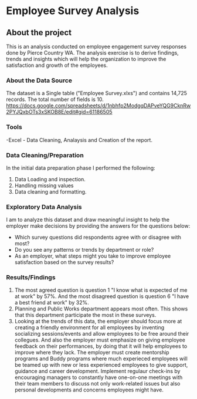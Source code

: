 # Employee Survey Analysis
## About the project
This is an analysis conducted on  employee engagement survey responses done by Pierce Country WA.
The analysis exercise is to derive findings, trends and insights which will help the organization to improve the satisfaction and growth of the employees.
### About the Data Source
The dataset is a Single table ("Employee Survey.xlxs") and contains 14,725 records. The total number of fields is 10.
https://docs.google.com/spreadsheets/d/1nbhfp2ModgqDAPveYQG9CknRw2PYJQxbOTs3xSKOB8E/edit#gid=61186505
### Tools
-Excel - Data Cleaning, Analaysis and Creation of the report.

### Data Cleaning/Preparation

In the initial data preparation phase I performed the following:
1. Data Loading and inspection.
2. Handling missing values
3. Data cleaning and formatting.

### Exploratory Data Analysis

I am to analyze this dataset and draw meaningful insight to help the employer make decisions by providing the answers for the questions below: 
- Which survey questions did respondents agree with or disagree with most? 
- Do you see any patterns or trends by department or role? 
- As an employer, what steps might you take to improve employee satisfaction based on the survey results?

### Results/Findings

1. The most agreed question is question 1 "I know what is expected of me at work" by 57%.
   And the most disagreed question is question 6 "I have a best friend at work" by 32%.
2.  Planning and Public Works department appears most often. This shows that this department participate the most in these surveys.
3.  Looking at the trends of this data, the employer should focus more at creating a friendly environment for all employees by
    inventing socializing sessions/events and allow employees to be free around their collegues. 
    And also the employer must emphasize on giving employee feedback on their performances, by doing that it will help employees to improve where they lack. 
    The employer must create mentorship programs and Buddy programs where much experieced employees will be teamed up with
    new or less experienced employees to give support, guidance and career development. 
    Implement regulaur check-ins by encouraging managers to constantly have one-on-one meetings with their team members to discuss
    not only work-related issues but also personal developments and concerns employees might have.
